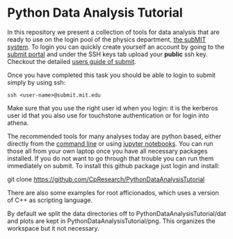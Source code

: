 # Python Data Analysis Tutorial

In this repository we present a collection of tools for data analysis that are ready to use on the login pool of the physics department, [the subMIT system](http://submit.mit.edu/). To login you can quickly create yourself an account by going to the [submit portal](https://submit-portal.mit.edu) and under the SSH keys tab upload your **public** ssh key. Checkout the detailed [users guide of submit](http://submit.mit.edu/submit-users-guide).

Once you have completed this task you should be able to login to submit simply by using ssh:

    ssh <user-name>@submit.mit.edu

Make sure that you use the right user id when you login: it is the kerberos user id that you also use for touchstone authentication or for login into athena.

The recommended tools for many analyses today are python based, either directly from the [command line](python) or using [jupyter notebooks](jupyter). You can run those all from your own laptop once you have all necessary packages installed. If you do not want to go through that trouble you can run them immediately on submit. To install this github package just login and install:

  git clone https://github.com/CpResearch/PythonDataAnalysisTutorial

There are also some examples for root afficionados, which uses a version of C++ as scripting language.

By default we split the data directories off to PythonDataAnalysisTutorial/dat and plots are kept in PythonDataAnalysisTutorial/png. This organizes the workspace but it not necessary.
